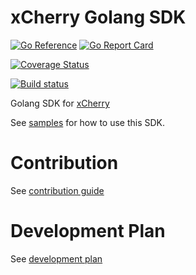 # xCherry Golang SDK
[![Go Reference](https://pkg.go.dev/badge/github.com/xcherryio/sdk-go.svg)](https://pkg.go.dev/github.com/xcherryio/sdk-go)
[![Go Report Card](https://goreportcard.com/badge/github.com/xcherryio/sdk-go)](https://goreportcard.com/report/github.com/xcherryio/sdk-go)

[![Coverage Status](https://codecov.io/github/xcherryio/sdk-go/coverage.svg?branch=main)](https://app.codecov.io/gh/xcherryio/sdk-go/branch/main)

[![Build status](https://github.com/xcherryio/sdk-go/actions/workflows/ci-tests.yml/badge.svg?branch=build)](https://github.com/xcherryio/sdk-go/actions/workflows/ci-tests.yml)


Golang SDK for [xCherry](https://github.com/xcherryio/xdb)

See [samples](https://github.com/xcherryio/samples-go) for how to use this SDK.
# Contribution
See [contribution guide](CONTRIBUTION.md)

# Development Plan

See [development plan](https://github.com/xcherryio/sdk-go/wiki/DevelopmentPlan)